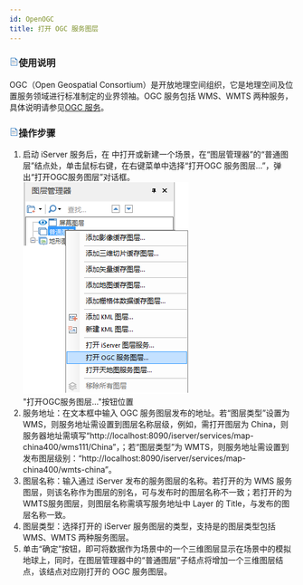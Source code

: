 ```yaml
---
id: OpenOGC
title: 打开 OGC 服务图层  
---  
```

### ![](../../img/read.gif)使用说明

OGC（Open Geospatial Consortium）是开放地理空间组织，它是地理空间及位置服务领域进行标准制定的业界领袖。OGC 服务包括
WMS、WMTS 两种服务，具体说明请参见[OGC
服务](../../TechDocument/WebDatasets/AboutWebDataset#1)。

### ![](../../img/read.gif)操作步骤

  1. 启动 iServer 服务后，在  中打开或新建一个场景，在“图层管理器”的“普通图层”结点处，单击鼠标右键，在右键菜单中选择“打开OGC 服务图层...”，弹出“打开OGC服务图层”对话框。   
![](img/OGCLayerSelect.png)  
"打开OGC服务图层..."按钮位置  
  2. 服务地址：在文本框中输入 OGC 服务图层发布的地址。若“图层类型”设置为 WMS，则服务地址需设置到图层名称层级，例如，需打开图层为 China，则服务器地址需填写“http://localhost:8090/iserver/services/map-china400/wms111/China”，；若“图层类型”为 WMTS，则服务地址需设置到发布图层级别：“http://localhost:8090/iserver/services/map-china400/wmts-china”。
  3. 图层名称：输入通过 iServer 发布的服务图层的名称。若打开的为 WMS 服务图层，则该名称作为图层的别名，可与发布时的图层名称不一致；若打开的为WMTS服务图层，则图层名称需填写服务地址中 Layer 的 Title，与发布的图层名称一致。
  4. 图层类型：选择打开的 iServer 服务图层的类型，支持是的图层类型包括 WMS、WMTS 两种服务图层。
  5. 单击“确定”按钮，即可将数据作为场景中的一个三维图层显示在场景中的模拟地球上，同时，在图层管理器中的“普通图层”子结点将增加一个三维图层结点，该结点对应刚打开的 OGC 服务图层。

  



